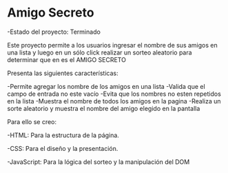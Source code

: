 <h1> Amigo Secreto</h1>

-Estado del proyecto: Terminado

Este proyecto permite a los usuarios ingresar el nombre de sus amigos en una lista y luego en un sólo click realizar un sorteo aleatorio para determinar que en es el AMIGO SECRETO

Presenta las siguientes características:

-Permite agregar los nombre de los amigos en una lista
-Valida que el campo de entrada no este vacío
-Evita que los nombres no esten repetidos en la lista
-Muestra el nombre de todos los amigos en la pagina
-Realiza un sorte aleatorio y muestra el nombre del amigo elegido en la pantalla

Para ello se creo:

-HTML: Para la estructura de la página.

-CSS: Para el diseño y la presentación.

-JavaScript: Para la lógica del sorteo y la manipulación del DOM
